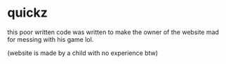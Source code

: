 # quickz

this poor written code was written to make the owner of the website mad for messing with his game lol.

(website is made by a child with no experience btw)
